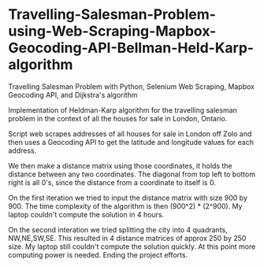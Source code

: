 # Travelling-Salesman-Problem-using-Web-Scraping-Mapbox-Geocoding-API-Bellman-Held-Karp-algorithm
Travelling Salesman Problem with Python, Selenium Web Scraping, Mapbox Geocoding API, and Dijkstra's algorithm

Implementation of Heldman-Karp algorithm for the travelling salesman problem in the context of all the houses for sale in London, Ontario.

Script web scrapes addresses of all houses for sale in London off Zolo and then uses a Geocoding API to get the latitude and longitude 
values for each address.

We then make a distance matrix using those coordinates, it holds the distance between any two coordinates. The diagonal from top left to bottom right
is all 0's, since the distance from a coordinate to itself is 0.

On the first iteration we tried to input the distance matrix with size 900 by 900. The time complexity of the algorithm is then (900^2) * (2^900). My laptop
couldn't compute the solution in 4 hours.

On the second interation we tried splitting the city into 4 quadrants, NW,NE,SW,SE. This resulted in 4 distance matrices of approx 250 by 250 size. My laptop
still couldn't compute the solution quickly. At this point more computing power is needed. Ending the project efforts.
